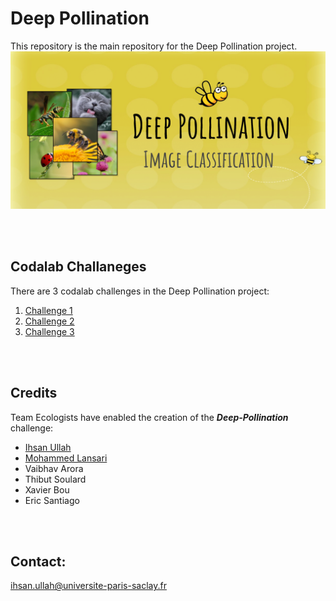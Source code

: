 # Deep Pollination
This repository is the main repository for the Deep Pollination project.
![Meta-Album cover image](deep-cover.png)



<br><br>

## Codalab Challaneges
There are 3 codalab challenges in the Deep Pollination project:
1.  [Challenge 1](https://competitions.codalab.org/competitions/28635)
2.  [Challenge 2](https://competitions.codalab.org/competitions/28996)
3.  [Challenge 3](https://competitions.codalab.org/competitions/29425)


<br><br>

## Credits 
Team Ecologists have enabled the creation of the ***Deep-Pollination*** challenge:
- [Ihsan Ullah](https://github.com/ihsanullah2131)
- [Mohammed Lansari](https://github.com/mlansar)
- Vaibhav Arora
- Thibut Soulard
- Xavier Bou
- Eric Santiago


<br><br>

## Contact: 
ihsan.ullah@universite-paris-saclay.fr

